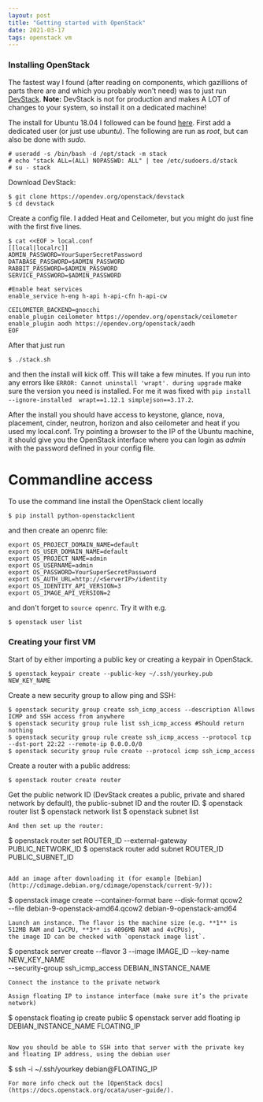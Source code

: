 ```yaml
---
layout: post
title: "Getting started with OpenStack"
date: 2021-03-17
tags: openstack vm
---
```


### Installing OpenStack

The fastest way I found (after reading on components, which gazillions of parts there are and which you probably won't need) was
to just run [DevStack](https://docs.openstack.org/devstack/latest/#). 
**Note:** DevStack is not for production and makes A LOT of changes to your system, so install it on a dedicated machine!

The install for Ubuntu 18.04 I followed can be found [here](https://docs.openstack.org/devstack/latest/#).
First add a dedicated user (or just use *ubuntu*). The following are run as *root*, but can also be done with *sudo*.
```
# useradd -s /bin/bash -d /opt/stack -m stack
# echo "stack ALL=(ALL) NOPASSWD: ALL" | tee /etc/sudoers.d/stack
# su - stack
```
Download DevStack:
```
$ git clone https://opendev.org/openstack/devstack
$ cd devstack
```
Create a config file. I added Heat and Ceilometer, but you might do just fine with the first five lines.
```
$ cat <<EOF > local.conf
[[local|localrc]]
ADMIN_PASSWORD=YourSuperSecretPassword
DATABASE_PASSWORD=$ADMIN_PASSWORD
RABBIT_PASSWORD=$ADMIN_PASSWORD
SERVICE_PASSWORD=$ADMIN_PASSWORD

#Enable heat services
enable_service h-eng h-api h-api-cfn h-api-cw

CEILOMETER_BACKEND=gnocchi
enable_plugin ceilometer https://opendev.org/openstack/ceilometer
enable_plugin aodh https://opendev.org/openstack/aodh
EOF
```
After that just run
```
$ ./stack.sh
```
and then the install will kick off. This will take a few minutes. 
If you run into any errors like `ERROR: Cannot uninstall 'wrapt'. during upgrade` make sure the version you need is installed.
For me it was fixed with `pip install --ignore-installed  wrapt==1.12.1 simplejson==3.17.2`.

After the install you should have access to keystone, glance, nova, placement, cinder, neutron, horizon and also ceilometer and heat if you used my local.conf.
Try pointing a browser to the IP of the Ubuntu machine, it should give you the OpenStack interface where you can login as *admin* with the password defined in
your config file.

# Commandline access
To use the command line install the OpenStack client locally
```
$ pip install python-openstackclient
```
and then create an openrc file:
```
export OS_PROJECT_DOMAIN_NAME=default
export OS_USER_DOMAIN_NAME=default
export OS_PROJECT_NAME=admin
export OS_USERNAME=admin
export OS_PASSWORD=YourSuperSecretPassword
export OS_AUTH_URL=http://<ServerIP>/identity
export OS_IDENTITY_API_VERSION=3
export OS_IMAGE_API_VERSION=2
```
and don't forget to `source openrc`.
Try it with e.g.
```
$ openstack user list
```

### Creating your first VM

Start of by either importing a public key or creating a keypair in OpenStack.
```
$ openstack keypair create --public-key ~/.ssh/yourkey.pub NEW_KEY_NAME
```
Create a new security group to allow ping and SSH:
```
$ openstack security group create ssh_icmp_access --description Allows ICMP and SSH access from anywhere
$ openstack security group rule list ssh_icmp_access #Should return nothing
$ openstack security group rule create ssh_icmp_access --protocol tcp --dst-port 22:22 --remote-ip 0.0.0.0/0
$ openstack security group rule create --protocol icmp ssh_icmp_access
```
Create a router with a public address:
```
$ openstack router create router
```
Get the public network ID (DevStack creates a public, private and shared network by default), the public-subnet ID and the router ID.
$ openstack router list
$ openstack network list
$ openstack subnet list
```
And then set up the router:
```
$ openstack router set ROUTER_ID --external-gateway PUBLIC_NETWORK_ID
$ openstack router add subnet ROUTER_ID PUBLIC_SUBNET_ID
```

Add an image after downloading it (for example [Debian](http://cdimage.debian.org/cdimage/openstack/current-9/)):
```
$ openstack image create --container-format bare --disk-format qcow2 \
        --file debian-9-openstack-amd64.qcow2 debian-9-openstack-amd64
```
Launch an instance. The flavor is the machine size (e.g. **1** is 512MB RAM and 1vCPU, **3** is 4096MB RAM and 4vCPUs),
the image ID can be checked with `openstack image list`.
```
$ openstack server create --flavor 3 --image IMAGE_ID --key-name NEW_KEY_NAME \
  --security-group ssh_icmp_access DEBIAN_INSTANCE_NAME
```
Connect the instance to the private network
```
```
Assign floating IP to instance interface (make sure it’s the private network)
```
$ openstack floating ip create public
$ openstack server add floating ip DEBIAN_INSTANCE_NAME FLOATING_IP
```

Now you should be able to SSH into that server with the private key and floating IP address, using the debian user
```
$ ssh -i ~/.ssh/yourkey debian@FLOATING_IP
```
For more info check out the [OpenStack docs](https://docs.openstack.org/ocata/user-guide/).
